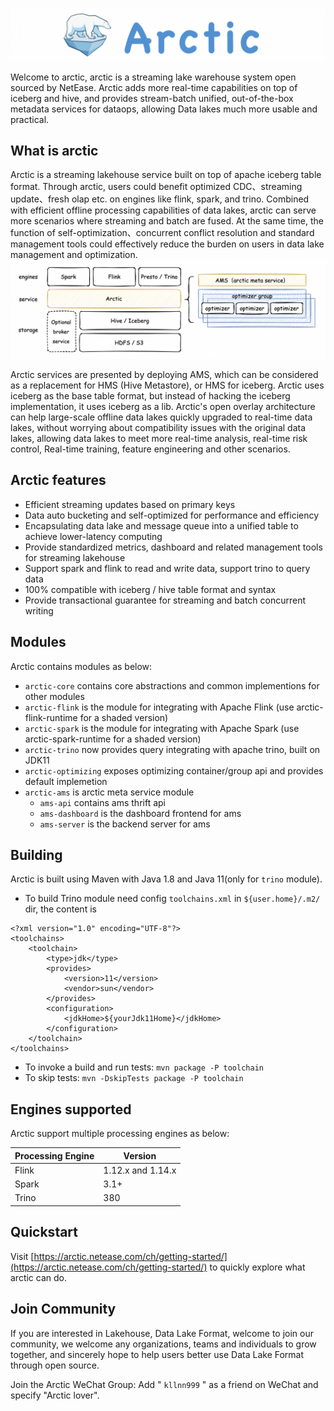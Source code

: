 ![logo](site/docs/ch/images/arctic_logo_for_git.png)

Welcome to arctic, arctic is a streaming lake warehouse system open sourced by NetEase.
 Arctic adds more real-time capabilities on top of iceberg and hive, and provides stream-batch unified, out-of-the-box metadata services for dataops, 
allowing Data lakes much more usable and practical.
## What is arctic
Arctic is a streaming lakehouse service built on top of apache iceberg table format. 
Through arctic, users could benefit optimized CDC、streaming update、fresh olap etc. on engines like flink, spark, and trino. 
Combined with efficient offline processing capabilities of data lakes, arctic can serve more scenarios where streaming and batch are fused. 
At the same time, the function of self-optimization、concurrent conflict resolution and standard management tools could effectively reduce the burden on users in data lake management and optimization.
![Introduce](site/docs/ch/images/arctic_introduce.png)

Arctic services are presented by deploying AMS, which can be considered as a replacement for HMS (Hive Metastore), or HMS for iceberg. 
Arctic uses iceberg as the base table format, but instead of hacking the iceberg implementation, it uses iceberg as a lib. 
Arctic's open overlay architecture can help large-scale offline data lakes quickly upgraded to real-time data lakes, without worrying about compatibility issues with the original data lakes, 
allowing data lakes to meet more real-time analysis, real-time risk control, Real-time training, feature engineering and other scenarios.
## Arctic features

* Efficient streaming updates based on primary keys
* Data auto bucketing and self-optimized for performance and efficiency
* Encapsulating data lake and message queue into a unified table to achieve lower-latency computing
* Provide standardized metrics, dashboard and related management tools for streaming lakehouse
* Support spark and flink to read and write data, support trino to query data
* 100% compatible with iceberg / hive table format and syntax
* Provide transactional guarantee for streaming and batch concurrent writing

## Modules

Arctic contains modules as below:

- `arctic-core` contains core abstractions and common implementions for other modules
- `arctic-flink` is the module for integrating with Apache Flink (use arctic-flink-runtime for a shaded version)
- `arctic-spark` is the module for integrating with Apache Spark (use arctic-spark-runtime for a shaded version)
- `arctic-trino` now provides query integrating with apache trino, built on JDK11
- `arctic-optimizing` exposes optimizing container/group api and provides default implemetion
- `arctic-ams` is arctic meta service module
  - `ams-api` contains ams thrift api
  - `ams-dashboard` is the dashboard frontend for ams
  - `ams-server` is the backend server for ams

## Building

Arctic is built using Maven with Java 1.8 and Java 11(only for `trino` module).

* To build Trino module need config `toolchains.xml` in `${user.home}/.m2/` dir, the content is
```
<?xml version="1.0" encoding="UTF-8"?>
<toolchains>
    <toolchain>
        <type>jdk</type>
        <provides>
            <version>11</version>
            <vendor>sun</vendor>
        </provides>
        <configuration>
            <jdkHome>${yourJdk11Home}</jdkHome>
        </configuration>
    </toolchain>
</toolchains>
```
* To invoke a build and run tests: `mvn package -P toolchain`
* To skip tests: `mvn -DskipTests package -P toolchain`

## Engines supported

Arctic support multiple processing engines as below:

| Processing Engine | Version           |
| ----------------- | ----------------- |
| Flink             | 1.12.x and 1.14.x |
| Spark             | 3.1+              |
| Trino             | 380               |

## Quickstart

Visit [https://arctic.netease.com/ch/getting-started/](https://arctic.netease.com/ch/getting-started/) to quickly explore what arctic can do.

## Join Community 
If you are interested in Lakehouse, Data Lake Format, welcome to join our community, we welcome any organizations, teams and individuals to grow together, and sincerely hope to help users better use Data Lake Format through open source. 

Join the Arctic WeChat Group: Add " `kllnn999` " as a friend on WeChat and specify "Arctic lover".
